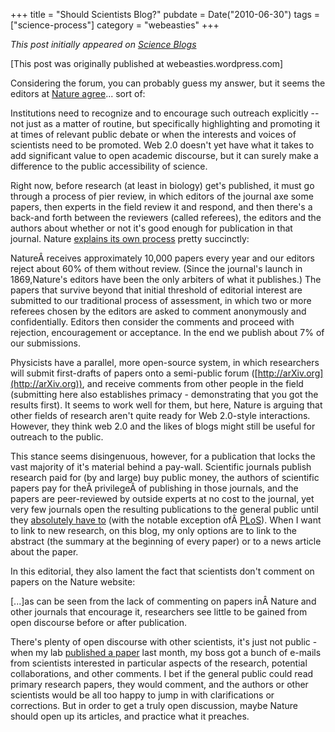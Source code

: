 +++
title = "Should Scientists Blog?"
pubdate = Date("2010-06-30")
tags = ["science-process"]
category = "webeasties"
+++

_This post initially appeared on [Science Blogs](http://scienceblogs.com/webeasties)_

[This post was originally published at webeasties.wordpress.com]

Considering the forum, you can probably guess my answer, but it seems the editors at [Nature](http://www.nature.com/nature/journal/v466/n7302/full/466008a.html)[ agree](http://www.nature.com/nature/journal/v466/n7302/full/466008a.html)... sort of:

Institutions need to recognize and to encourage such outreach explicitly -- not just as a matter of routine, but specifically highlighting and promoting it at times of relevant public debate or when the interests and voices of scientists need to be promoted. Web 2.0 doesn't yet have what it takes to add significant value to open academic discourse, but it can surely make a difference to the public accessibility of science.

Right now, before research (at least in biology) get's published, it must go through a process of pier review, in which editors of the journal axe some papers, then experts in the field review it and respond, and then there's a back-and forth between the reviewers (called referees), the editors and the authors about whether or not it's good enough for publication in that journal. Nature [explains its own process](http://www.nature.com/nature/peerreview/debate/nature05535.html) pretty succinctly:

NatureÂ receives approximately 10,000 papers every year and our editors reject about 60% of them without review. (Since the journal's launch in 1869,Nature's editors have been the only arbiters of what it publishes.) The papers that survive beyond that initial threshold of editorial interest are submitted to our traditional process of assessment, in which two or more referees chosen by the editors are asked to comment anonymously and confidentially. Editors then consider the comments and proceed with rejection, encouragement or acceptance. In the end we publish about 7% of our submissions.

Physicists have a parallel, more open-source system, in which researchers will submit first-drafts of papers onto a semi-public forum ([http://arXiv.org](http://arXiv.org)), and receive comments from other people in the field (submitting here also establishes primacy - demonstrating that you got the results first). It seems to work well for them, but here, Nature is arguing that other fields of research aren't quite ready for Web 2.0-style interactions. However, they think web 2.0 and the likes of blogs might still be useful for outreach to the public.

This stance seems disingenuous, however, for a publication that locks the vast majority of it's material behind a pay-wall. Scientific journals publish research paid for (by and large) buy public money, the authors of scientific papers pay for theÂ privilegeÂ of publishing in those journals, and the papers are peer-reviewed by outside experts at no cost to the journal, yet very few journals open the resulting publications to the general public until they [absolutely have to](http://publicaccess.nih.gov/) (with the notable exception ofÂ [PLoS](http://www.plos.org/)). When I want to link to new research, on this blog, my only options are to link to the abstract (the summary at the beginning of every paper) or to a news article about the paper.

In this editorial, they also lament the fact that scientists don't comment on papers on the Nature website:

[...]as can be seen from the lack of commenting on papers inÂ Nature and other journals that encourage it, researchers see little to be gained from open discourse before or after publication.

There's plenty of open discourse with other scientists, it's just not public - when my lab [published a paper](http://www.sciencedirect.com/science?_ob=ArticleURL&_udi=B6WSN-50160C2-1&_user=2503305&_coverDate=05/14/2010&_rdoc=1&_fmt=high&_orig=search&_sort=d&_docanchor=&view=c&_acct=C000057638&_version=1&_urlVersion=0&_userid=2503305&md5=a6bf29db02d47b567fd1f3ae8e5a5582) last month, my boss got a bunch of e-mails from scientists interested in particular aspects of the research, potential collaborations, and other comments. I bet if the general public could read primary research papers, they would comment, and the authors or other scientists would be all too happy to jump in with clarifications or corrections. But in order to get a truly open discussion, maybe Nature should open up its articles, and practice what it preaches.

      
  
